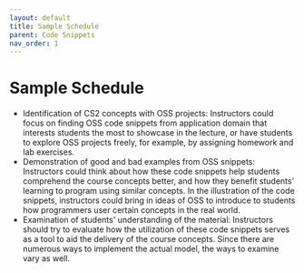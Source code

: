 ```yaml
---
layout: default
title: Sample Schedule
parent: Code Snippets
nav_order: 1
---
```


# Sample Schedule

- Identification of CS2 concepts with OSS projects: 
  Instructors could focus on finding OSS code snippets from application domain that interests students the most to showcase in the lecture, or have students to explore OSS projects freely, for example, by assigning homework and lab exercises.
- Demonstration of good and bad examples from OSS snippets: 
  Instructors could think about how these code snippets help students comprehend the course concepts better, and how they benefit students' learning to program using similar concepts. In the illustration of the code snippets, instructors could bring in ideas of OSS to introduce to students how programmers user certain concepts in the real world. 
- Examination of students' understanding of the material: 
  Instructors should try to evaluate how the utilization of these code snippets serves as a tool to aid the delivery of the course concepts. Since there are numerous ways to implement the actual model, the ways to examine vary as well.